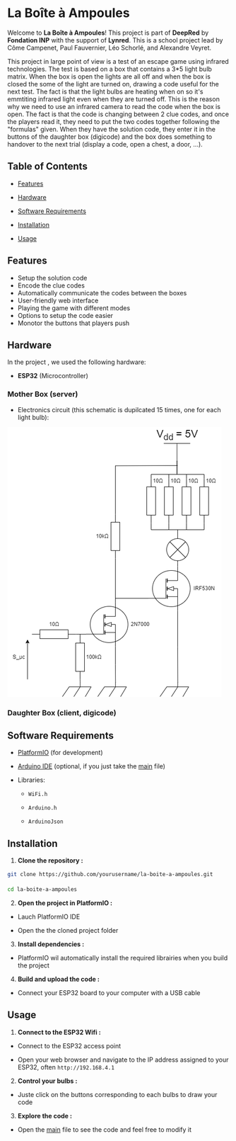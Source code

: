 # La Boîte à Ampoules

Welcome to **La Boîte à Ampoules**! This project is part of **DeepRed** by **Fondation INP** with the support of **Lynred**. This is a school project lead by Côme Campenet, Paul Fauvernier, Léo Schorlé, and Alexandre Veyret.

This project in large point of view is a test of an escape game using infrared technologies. The test is based on a box that contains a 3*5 light bulb matrix. When the box is open the lights are all off and when the box is closed the some of the light are turned on, drawing a code useful for the next test. The fact is that the light bulbs are heating when on so it's emmtiting infrared light even when they are turned off. This is the reason why we need to use an infrared camera to read the code when the box is open. The fact is that the code is changing between 2 clue codes, and once the players read it, they need to put the two codes together following the "formulas" given. When they have the solution code, they enter it in the buttons of the daughter box (digicode) and the box does something to handover to the next trial (display a code, open a chest, a door, ...). 


## Table of Contents

- [Features](#features)

- [Hardware](#hardware)

- [Software Requirements](#software-requirements)

- [Installation](#installation)

- [Usage](#usage)

## Features


- Setup the solution code
- Encode the clue codes
- Automatically communicate the codes between the boxes
- User-friendly web interface
- Playing the game with different modes
- Options to setup the code easier
- Monotor the buttons that players push

## Hardware


In the project , we used the following hardware:
- **ESP32** (Microcontroller)

### Mother Box (server)

- Electronics circuit (this schematic is dupilcated 15 times, one for each light bulb):

![circuit](./circuit.png)

### Daughter Box (client, digicode)

## Software Requirements


- [PlatformIO](https://platformio.org/) (for development)

- [Arduino IDE](https://www.arduino.cc/en/software) (optional, if you just take the [main](src/main.cpp) file)

- Libraries:

  - `WiFi.h`

  - `Arduino.h`

  - `ArduinoJson`

## Installation

1. **Clone the repository :**
```bash
git clone https://github.com/yourusername/la-boite-a-ampoules.git

cd la-boite-a-ampoules
```
2. **Open the project in PlatformIO :**
- Lauch PlatformIO IDE

- Open the the cloned project folder

3. **Install dependencies :**
- PlatformIO wil automatically install the required librairies when you build the project

4. **Build and upload the code :**
- Connect your ESP32 board to your computer with a USB cable

## Usage
1. **Connect to the ESP32 Wifi :**
- Connect to the ESP32 access point

- Open your web browser and navigate to the IP address assigned to your ESP32, often `http://192.168.4.1`
2. **Control your bulbs :**
- Juste click on the buttons corresponding to each bulbs to draw your code
3. **Explore the code :**
- Open the [main](src/main.cpp) file to see the code and feel free to modify it 

